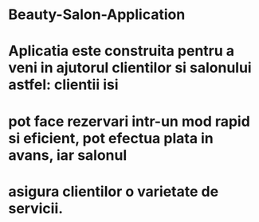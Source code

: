# Beauty-Salon-Application
# Aplicatia este construita pentru a veni in ajutorul clientilor si salonului astfel: clientii isi 
# pot face rezervari intr-un mod rapid si eficient, pot efectua plata in avans, iar salonul 
# asigura clientilor o varietate de servicii. 
